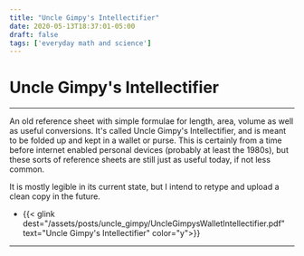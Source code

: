 ```yaml
---
title: "Uncle Gimpy's Intellectifier"
date: 2020-05-13T18:37:01-05:00
draft: false
tags: ['everyday math and science']
---
```


# Uncle Gimpy's Intellectifier

---

An old reference sheet with simple formulae for length, area, volume as well as useful conversions.
It's called Uncle Gimpy's Intellectifier, and is meant to be folded up and kept in a wallet or purse.
This is certainly from a time before internet enabled personal devices (probably at least the 1980s), but these sorts of reference sheets are still just as useful today, if not less common.

It is mostly legible in its current state, but I intend to retype and upload a clean copy in the future.

- {{< glink dest="/assets/posts/uncle_gimpy/UncleGimpysWalletIntellectifier.pdf" text="Uncle Gimpy's Intellectifier" color="y">}}

---
